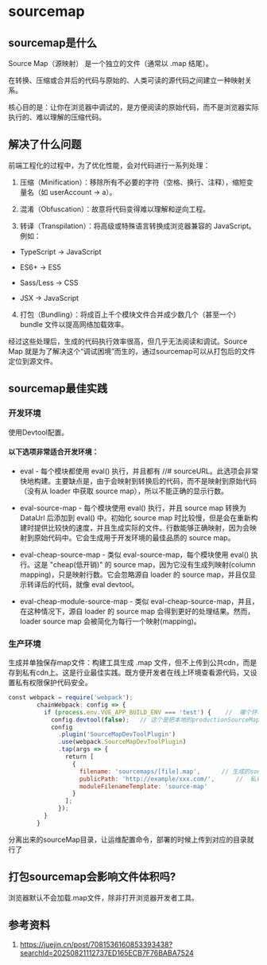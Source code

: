 # sourcemap

## sourcemap是什么

Source Map（源映射） 是一个独立的文件（通常以 .map 结尾）。

在转换、压缩或合并后的代码与原始的、人类可读的源代码之间建立一种映射关系。

核心目的是：让你在浏览器中调试的，是方便阅读的原始代码，而不是浏览器实际执行的、难以理解的压缩代码。

## 解决了什么问题
前端工程化的过程中，为了优化性能，会对代码进行一系列处理：
1. 压缩（Minification）：移除所有不必要的字符（空格、换行、注释），缩短变量名（如 userAccount -> a）。

2. 混淆（Obfuscation）：故意将代码变得难以理解和逆向工程。

3. 转译（Transpilation）：将高级或特殊语言转换成浏览器兼容的 JavaScript。例如：

- TypeScript -> JavaScript

- ES6+ -> ES5

- Sass/Less -> CSS

- JSX -> JavaScript

4. 打包（Bundling）：将成百上千个模块文件合并成少数几个（甚至一个） bundle 文件以提高网络加载效率。

经过这些处理后，生成的代码执行效率很高，但几乎无法阅读和调试。Source Map 就是为了解决这个“调试困境”而生的，通过sourcemap可以从打包后的文件定位到源文件。


## sourcemap最佳实践
### 开发环境
使用Devtool配置。

#### 以下选项非常适合开发环境：

- eval - 每个模块都使用 eval() 执行，并且都有 //# sourceURL。此选项会非常快地构建。主要缺点是，由于会映射到转换后的代码，而不是映射到原始代码（没有从 loader 中获取 source map），所以不能正确的显示行数。

- eval-source-map - 每个模块使用 eval() 执行，并且 source map 转换为 DataUrl 后添加到 eval() 中。初始化 source map 时比较慢，但是会在重新构建时提供比较快的速度，并且生成实际的文件。行数能够正确映射，因为会映射到原始代码中。它会生成用于开发环境的最佳品质的 source map。

- eval-cheap-source-map - 类似 eval-source-map，每个模块使用 eval() 执行。这是 "cheap(低开销)" 的 source map，因为它没有生成列映射(column mapping)，只是映射行数。它会忽略源自 loader 的 source map，并且仅显示转译后的代码，就像 eval devtool。

- eval-cheap-module-source-map - 类似 eval-cheap-source-map，并且，在这种情况下，源自 loader 的 source map 会得到更好的处理结果。然而，loader source map 会被简化为每行一个映射(mapping)。


### 生产环境
生成并单独保存map文件：构建工具生成 .map 文件，但不上传到公共cdn，而是存到私有cdn上。这是行业最佳实践。既方便开发者在线上环境查看源代码，又设置私有权限保护代码安全。

```javascript
const webpack = require('webpack');
        chainWebpack: config => {
          if (process.env.VUE_APP_BUILD_ENV === 'test') {    //  哪个环境需要对sourceMap进行分离上传，环境变量对应着写哪个
            config.devtool(false);   // 这个是把本地的productionSourceMap给关掉了，用下面的，不关的话，会造成，编译好的js有两个sourceMap的指向（需要注意的地方）
            config
              .plugin('SourceMapDevToolPlugin')
              .use(webpack.SourceMapDevToolPlugin)
              .tap(args => {
                return [
                  {
                    filename: 'sourcemaps/[file].map',      // 生成的sourceMap文件的文件名和包括这些文件的文件名
                    publicPath: 'http://example/xxx.com/',      //  私有化的路径地址，填上你自己的地址，后面的‘/’不要忘记,如果不需要上传到远程地址上，这个字段可以不写，或者写个空字符串都行
                    moduleFilenameTemplate: 'source-map'
                  }
                ];
              });
          }
        }
```

分离出来的sourceMap目录，让运维配置命令，部署的时候上传到对应的目录就行了

## 打包sourcemap会影响文件体积吗?
浏览器默认不会加载.map文件，除非打开浏览器开发者工具。


## 参考资料
1. https://juejin.cn/post/7081536160853393438?searchId=20250821112737ED165ECB7F76BABA7524